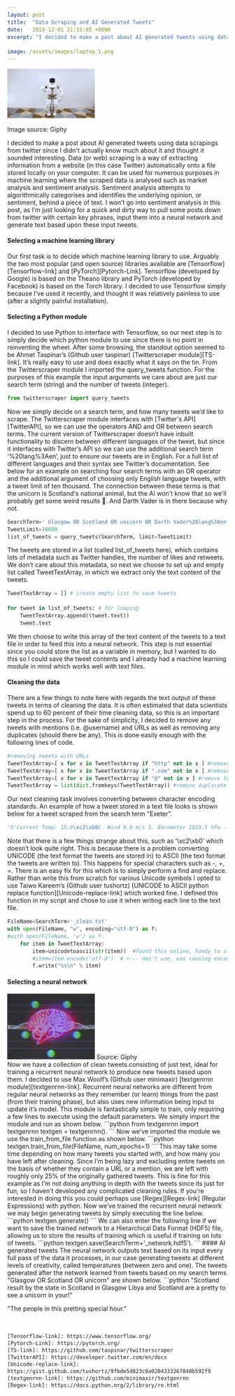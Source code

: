 ```yaml
---
layout: post
title:  "Data Scraping and AI Generated Tweets"
date:   2019-12-01 21:15:05 +0000
excerpt: "I decided to make a post about AI generated tweets using data scrapings from twitter since I didn't actually know much about it and thought it sounded..."

image: /assets/images/laptop_1.png
---
```

<div class="center">
<img src="/assets/images/robot.gif" alt="drawing" width="200"/>
 
Image source: Giphy
</div>


I decided to make a post about AI generated tweets using data scrapings from twitter since I didn't actually know much about it and thought it sounded interesting.
Data (or web) scraping is a way of extracting information from a website (in this case Twitter) automatically onto a file stored locally on your computer. 
It can be used for numerous purposes in machine learning where the scraped data is analysed such as market analysis and sentiment analysis. Sentiment analysis attempts to algorithmically categorises and identifies the underlying opinion, or sentiment, behind a piece of text. 
I won’t go into sentiment analysis in this post, as I’m just looking for a quick and dirty way to pull some posts down from twitter with certain key phrases, input them into a neural network and generate text based upon these input tweets. 
#### Selecting a machine learning library
Our first task is to decide which machine learning library to use. Arguably the two most popular (and open source) libraries available are [Tensorflow][Tensorflow-link] and [PyTorch][Pytorch-Link].
Tensorflow (developed by Google) is based on the Theano library and PyTorch (developed by Facebook) is based on the Torch library.
I decided to use Tensorflow simply because I’ve used it recently, and thought it was relatively painless to use (after a slightly painful installation).
#### Selecting a Python module
I decided to use Python to interface with Tensorflow, so our next step is to simply decide which python module to use since there is no point in reinventing the wheel. After some browsing, the standout option seemed to be Ahmet Taspinar’s (Github user taspinar) [Twitterscraper module][TS-link]. It’s really easy to use and does exactly what it says on the tin.
From the Twitterscraper module I imported the query_tweets function. For the purposes of this example the input arguments we care about are just our search term (string) and the number of tweets (integer).


```python
from twitterscraper import query_tweets
```
Now we simply decide on a search term, and how many tweets we’d like to scrape. The Twitterscraper module interfaces with [Twitter's API][TwitterAPI], so we can use the operators AND and OR between search terms. The current version of Twitterscraper doesn’t have inbuilt functionality to discern between different languages of the tweet, but since it interfaces with Twitter’s API so we can use the additional search term ‘%20lang%3Aen’, just to ensure our tweets are in English. For a full list of different languages and their syntax see Twitter’s documentation. See below for an example on searching four search terms with an OR operator and the additional argument of choosing only English language tweets, with a tweet limit of ten thousand. The connection between these terms is that the unicorn is Scotland's national animal, but the AI won't know that so we'll probably get some weird results 🦄. And Darth Vader is in there because why not.
```python
SearchTerm=' Glasgow OR Scotland OR unicorn OR Darth Vader%20lang%3Aen'
TweetLimit=10000
list_of_tweets = query_tweets(SearchTerm, limit=TweetLimit)
```
The tweets are stored in a list (called list_of_tweets here), which contains lots of metadata such as Twitter handles, the number of likes and retweets. We don't care about this metadata, so next we choose to set up and empty list called TweetTextArray, in which we extract only the text content of the tweets. 
```python
TweetTextArray = [] # create empty list to save tweets 

for tweet in list_of_tweets: # for looping
    TweetTextArray.append((tweet.text))
    tweet.text

```
We then choose to write this array of the text content of the tweets to a text file in order to feed this into a neural network. This step is not essential since you could store the list as a variable in memory,  but I wanted to do this so I could save the tweet contents and I already had a machine learning module in mind which works well with text files.
#### Cleaning the data
There are a few things to note here with regards the text output of these tweets in terms of cleaning the data. It is often estimated that data scientists spend up to 60 percent of their time cleaning data, so this is an important step in the process. For the sake of simplicity, I decided to remove any tweets with mentions (i.e. @username) and URLs as well as removing any duplicates (should there be any). This is done easily enough with the following lines of code.
```python
#removing tweets with URLs
TweetTextArray=[ x for x in TweetTextArray if "http" not in x ] #remove tweets with http
TweetTextArray=[ x for x in TweetTextArray if ".com" not in x ] #remove tweets with .com
TweetTextArray=[ x for x in TweetTextArray if "@" not in x ] #remove tweets with @
TweetTextArray = list(dict.fromkeys(TweetTextArray)) #remove duplicate tweets

```
Our next cleaning task involves converting between character encoding standards. An example of how a tweet stored in a text file looks is shown below for a tweet scraped from the search term "Exeter".
```python
"b'Current Temp: 15.8\xc2\xb0C. Wind 0.0 m/s S. Barometer 1019.5 hPa - Falling. #exeter #ukweather'"
```
Note that there is a few things strange about this, such as ‘\xc2\xb0’ which doesn’t look quite right. This is because there is a problem converting UNICODE (the text format the tweets are stored in) to ASCII (the text format the tweets are written to). This happens for special characters such as -, +, =. There is an easy fix for this which is to simply perform a find and replace. Rather than write this from scratch for various Unicode symbols I opted to use Taiwo Kareem’s (Github user tushortz) [UNICODE to ASCII python replace function][Unicode-replace-link] which worked fine. I defined this function in my script and chose to use it when writing each line to the text file. 
```python
FileName=SearchTerm+'_clean.txt'
with open(FileName, "w", encoding="utf-8") as f:
#with open(FileName, 'w') as f:
    for item in TweetTextArray:
        item=unicodetoascii(str(item))  #found this online, handy to stop encoding errors
        #item=item.encode("utf-8")  # <--- don't use, was causing encoding errors!!
        f.write("%s\n" % item) 
```
#### Selecting a neural network
<div class="center">
<img src="/assets/images/brain.gif" alt="drawing" width="200"/>
Source: Giphy
</div>
Now we have a collection of clean tweets consisting of just text, ideal for training a recurrent neural network to produce new tweets based upon them. I decided to use Max Woolf’s (Github user minimaxir) [textgenrnn module][textgenrnn-link]. Recurrent neural networks are different from regular neural networks as they remember (or learn) things from the past (from their training phase), but also uses new information being input to update it’s model. This module is fantastically simple to train, only requiring a few lines to execute using the default parameters. We simply import the module and run as shown below.
```python
from textgenrnn import textgenrnn
textgen = textgenrnn().
```
Now we’ve imported the module we use the train_from_file function as shown below.
```python
textgen.train_from_file(FileName, num_epochs=1)
```
This may take some time depending on how many tweets you started with, and how many you have left after cleaning. Since I’m being lazy and excluding entire tweets on the basis of whether they contain a URL or a mention, we are left with roughly only 25% of the originally gathered tweets. This is fine for this example as I’m not doing anything in depth with the tweets since its just for fun, so I haven’t developed any complicated cleaning rules. If you’re interested in doing this you could perhaps use [Regex][Regex-link] (Regular Expressions) with python. Now we’ve trained the recurrent neural network we may begin generating tweets by simply executing the line below.
```python
textgen.generate()
```
We can also enter the following line if we want to save the trained network to a Hierarchical Data Format (HDF5) file, allowing us to store the results of training which is useful if training on lots of tweets.
```python
textgen.save(SearchTerm+'_network.hdf5').
```
#### AI generated tweets
The neural network outputs text based on its input every full pass of the data it processes, in our case generating tweets at different levels of creativity, called temperatures (between zero and one).
The tweets generated after the network learned from tweets based on my search terms "Glasgow OR Scotland OR unicorn" are shown below.
```python
"Scotland result by the state in Scotland in Glasgow Libya 
and Scotland are a pretty to see a unicorn in your!"

"The people in this pretting special hour."


```


[Tensorflow-link]: https://www.tensorflow.org/
[Pytorch-Link]: https://pytorch.org/
[TS-link]: https://github.com/taspinar/twitterscraper
[TwitterAPI]: https://developer.twitter.com/en/docs
[Unicode-replace-link]: https://gist.github.com/tushortz/9fbde5d023c0a0204333267840b592f9
[textgenrnn-link]: https://github.com/minimaxir/textgenrnn
[Regex-link]: https://docs.python.org/2/library/re.html

